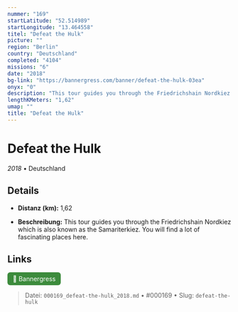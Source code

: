 ```yaml
---
nummer: "169"
startLatitude: "52.514989"
startLongitude: "13.464558"
titel: "Defeat the Hulk"
picture: ""
region: "Berlin"
country: "Deutschland"
completed: "4104"
missions: "6"
date: "2018"
bg-link: "https://bannergress.com/banner/defeat-the-hulk-03ea"
onyx: "0"
description: "This tour guides you through the Friedrichshain Nordkiez which is also known as the Samariterkiez. You will find a lot of fascinating places here."
lengthKMeters: "1,62"
umap: ""
title: "Defeat the Hulk"
---
```

# Defeat the Hulk

*2018* • Deutschland



## Details
- **Distanz (km):** 1,62



- **Beschreibung:** This tour guides you through the Friedrichshain Nordkiez which is also known as the Samariterkiez. You will find a lot of fascinating places here.


## Links
<div style="margin-top: 0.5em;">
<a href="https://bannergress.com/banner/defeat-the-hulk-03ea" target="_blank" style="display:inline-block;margin-right:8px;padding:6px 12px;background-color:#3c8b3c;color:white;text-decoration:none;border-radius:6px;">🔗 Bannergress</a>

</div>


> Datei: `000169_defeat-the-hulk_2018.md` • #000169 • Slug: `defeat-the-hulk`
